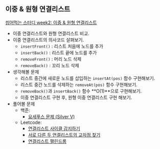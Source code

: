 ## 이중 & 원형 연결리스트
[씹어먹는 스터디 week2: 이중 & 원형 연결리스트](https://www.eubug.space/ko/devouring-study/week2/)

- 이중 연결리스트와 원형 연결리스트 비교.
- 이중 연결리스트의 의사코드 살펴보기.
  + `insertFront()` : 리스트 처음에 노드를 추가
  + `insertBack()` : 리스트 끝에 노드를 추가 
  + `removeFront()` : 머리 노드 삭제 
  + `removeBack()` : 꼬리 노드 삭제
- 생각해볼 문제
  + 리스트 중간에 새로운 노드를 삽입하는 `insertAt(pos)` 함수 구현해보기.
  + 리스트 중간 노드를 삭제하는 `removeAt(pos)` 함수 구현해보기.
  + `removeBack()`과 `insertBack()` 함수 **O(1)**으로 구현해보기.
  + 이중 연결리스트 구현 후, 원형 이중 연결리스트 구현 해보기.
- 풀어볼 문제
  + 백준: 
    - [요세푸스 문제 (Silver V)](https://www.acmicpc.net/problem/1158)
  + Leetcode:
    - [연결리스트 사이클 감지하기](https://leetcode.com/problems/linked-list-cycle/)
    - [서로 다른 두 연결리스트의 교차점 찾기](https://leetcode.com/problems/intersection-of-two-linked-lists/)
    - [연결리스트 팰린드롬](https://leetcode.com/problems/palindrome-linked-list/)
